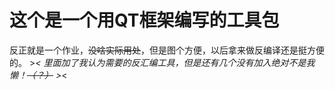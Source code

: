 #  这个是一个用QT框架编写的工具包
反正就是一个作业，~~没啥实际用处~~，但是图个方便，以后拿来做反编译还是挺方便的。 >_&lt;
里面加了我认为需要的反汇编工具，但是还有几个没有加入绝对不是我懒！~~（？）~~ >_&lt;
